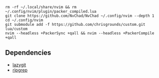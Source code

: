 
```
rm -rf ~/.local/share/nvim && rm ~/.config/nvim/plugin/packer_compiled.lua
git clone https://github.com/NvChad/NvChad ~/.config/nvim --depth 1
cd ~/.config/nvim
git submodule add -f https://github.com/chrisgrounds/custom.git lua/custom
nvim --headless +PackerSync +qall && nvim --headless +PackerCompile +qall
```

## Dependencies

- [lazygit](https://github.com/jesseduffield/lazygit)
- [ripgrep](https://github.com/BurntSushi/ripgrep)
